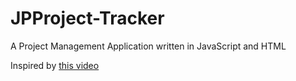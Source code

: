 # JPProject-Tracker
A Project Management Application written in JavaScript and HTML

Inspired by [this video](https://www.youtube.com/watch?v=Ss4_1Lhsr6k)
